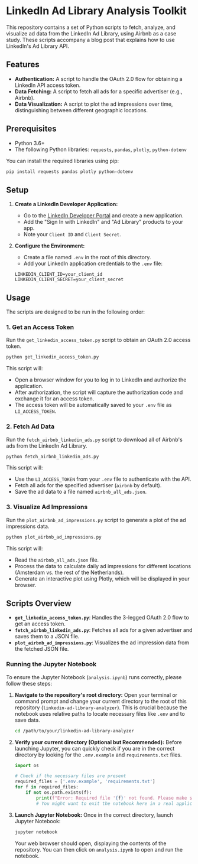 # LinkedIn Ad Library Analysis Toolkit

This repository contains a set of Python scripts to fetch, analyze, and visualize ad data from the LinkedIn Ad Library, using Airbnb as a case study. These scripts accompany a blog post that explains how to use LinkedIn's Ad Library API.

## Features

*   **Authentication:** A script to handle the OAuth 2.0 flow for obtaining a LinkedIn API access token.
*   **Data Fetching:** A script to fetch all ads for a specific advertiser (e.g., Airbnb).
*   **Data Visualization:** A script to plot the ad impressions over time, distinguishing between different geographic locations.

## Prerequisites

*   Python 3.6+
*   The following Python libraries: `requests`, `pandas`, `plotly`, `python-dotenv`

You can install the required libraries using pip:

```bash
pip install requests pandas plotly python-dotenv
```

## Setup

1.  **Create a LinkedIn Developer Application:**
    *   Go to the [LinkedIn Developer Portal](https://www.linkedin.com/developers/apps/new) and create a new application.
    *   Add the "Sign In with LinkedIn" and "Ad Library" products to your app.
    *   Note your `Client ID` and `Client Secret`.

2.  **Configure the Environment:**
    *   Create a file named `.env` in the root of this directory.
    *   Add your LinkedIn application credentials to the `.env` file:

    ```
    LINKEDIN_CLIENT_ID=your_client_id
    LINKEDIN_CLIENT_SECRET=your_client_secret
    ```

## Usage

The scripts are designed to be run in the following order:

### 1. Get an Access Token

Run the `get_linkedin_access_token.py` script to obtain an OAuth 2.0 access token.

```bash
python get_linkedin_access_token.py
```

This script will:
*   Open a browser window for you to log in to LinkedIn and authorize the application.
*   After authorization, the script will capture the authorization code and exchange it for an access token.
*   The access token will be automatically saved to your `.env` file as `LI_ACCESS_TOKEN`.

### 2. Fetch Ad Data

Run the `fetch_airbnb_linkedin_ads.py` script to download all of Airbnb's ads from the LinkedIn Ad Library.

```bash
python fetch_airbnb_linkedin_ads.py
```

This script will:
*   Use the `LI_ACCESS_TOKEN` from your `.env` file to authenticate with the API.
*   Fetch all ads for the specified advertiser (`airbnb` by default).
*   Save the ad data to a file named `airbnb_all_ads.json`.

### 3. Visualize Ad Impressions

Run the `plot_airbnb_ad_impressions.py` script to generate a plot of the ad impressions data.

```bash
python plot_airbnb_ad_impressions.py
```

This script will:
*   Read the `airbnb_all_ads.json` file.
*   Process the data to calculate daily ad impressions for different locations (Amsterdam vs. the rest of the Netherlands).
*   Generate an interactive plot using Plotly, which will be displayed in your browser.

## Scripts Overview

*   **`get_linkedin_access_token.py`**: Handles the 3-legged OAuth 2.0 flow to get an access token.
*   **`fetch_airbnb_linkedin_ads.py`**: Fetches all ads for a given advertiser and saves them to a JSON file.
*   **`plot_airbnb_ad_impressions.py`**: Visualizes the ad impression data from the fetched JSON file.

### Running the Jupyter Notebook

To ensure the Jupyter Notebook (`analysis.ipynb`) runs correctly, please follow these steps:

1.  **Navigate to the repository's root directory:**
    Open your terminal or command prompt and change your current directory to the root of this repository (`linkedin-ad-library-analyzer`). This is crucial because the notebook uses relative paths to locate necessary files like `.env` and to save data.

    ```bash
    cd /path/to/your/linkedin-ad-library-analyzer
    ```

2.  **Verify your current directory (Optional but Recommended):**
    Before launching Jupyter, you can quickly check if you are in the correct directory by looking for the `.env.example` and `requirements.txt` files.

    ```python
    import os

    # Check if the necessary files are present
    required_files = ['.env.example', 'requirements.txt']
    for f in required_files:
        if not os.path.exists(f):
            print(f"Error: Required file '{f}' not found. Please make sure you are running this notebook from the root directory of the repository.")
            # You might want to exit the notebook here in a real application
    ```

3.  **Launch Jupyter Notebook:**
    Once in the correct directory, launch Jupyter Notebook:

    ```bash
    jupyter notebook
    ```

    Your web browser should open, displaying the contents of the repository. You can then click on `analysis.ipynb` to open and run the notebook.